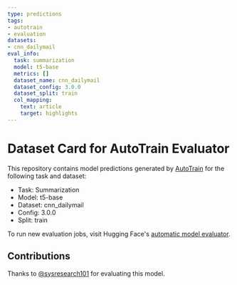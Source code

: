 ```yaml
---
type: predictions
tags:
- autotrain
- evaluation
datasets:
- cnn_dailymail
eval_info:
  task: summarization
  model: t5-base
  metrics: []
  dataset_name: cnn_dailymail
  dataset_config: 3.0.0
  dataset_split: train
  col_mapping:
    text: article
    target: highlights
---
```

# Dataset Card for AutoTrain Evaluator

This repository contains model predictions generated by [AutoTrain](https://huggingface.co/autotrain) for the following task and dataset:

* Task: Summarization
* Model: t5-base
* Dataset: cnn_dailymail
* Config: 3.0.0
* Split: train

To run new evaluation jobs, visit Hugging Face's [automatic model evaluator](https://huggingface.co/spaces/autoevaluate/model-evaluator).

## Contributions

Thanks to [@sysresearch101](https://huggingface.co/sysresearch101) for evaluating this model.